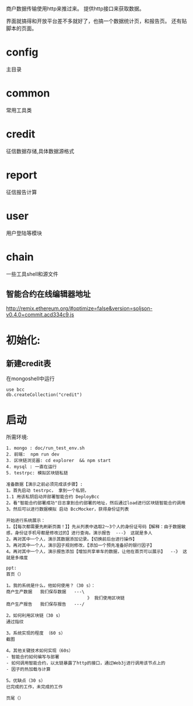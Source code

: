 商户数据传输使用http来推过来。
提供http接口来获取数据。

界面就搞得和开放平台差不多就好了，也搞一个数据统计页，和报告页。
还有贴脚本的页面。

# config
主目录

# common
常用工具类

# credit
征信数据存储,具体数据源格式

# report
征信报告计算

# user
用户登陆等模块

# chain
一些工具shell和源文件

## 智能合约在线编辑器地址
http://remix.ethereum.org/#optimize=false&version=soljson-v0.4.0+commit.acd334c9.js


# 初始化:

## 新建credit表

在mongoshell中运行
```
use bcc
db.createCollection("credit")
```

# 启动

所需环境:
```
1. mongo : doc/run_test_env.sh
2. 前端:  npm run dev
3. 区块链浏览器: cd explorer  && npm start
4. mysql : 一直在运行
5. testrpc: 模拟区块链私链

准备数据【演示之前必须完成该步骤】:
1。首先启动 testrpc， 拿到一个私钥，
1.1 用该私钥启动并部署智能合约 DeployBcc
2。看"智能合约部署成功"日志拿到合约部署的地址，然后通过load进行区块链智能合约调用
3。然后可以进行数据模拟 启动 BccMocker，获得身份证列表

开始进行系统展示：
1。【【每次都需要先刷新页面！】】先从列表中选取2～3个人的身份证号码【解释：由于数据敏感，身份证手机号都是修改过的】进行查询。演示报告  ---》 这就是多人
2。再对其中一个人，演示其数据添加记录。【切换前后台进行操作】
3。再对其中一个人，演示因子规则修改，【添加一个预先准备好的银行因子】
4。再对其中一个人，演示报告添加【增加共享单车的数据，让他在首页可以展示】  --》 这就是多维度

ppt:
首页（）

1。我的系统是什么，他如何使用？（30 s）：
商户生产数据   我们保存数据   ---\
                               》 我们使用区块链
商户生产报告   我们保存报告   ---/

2。如何利用区块链（30 s）
通过指纹

3。系统实现的程度 （60 s）
截图

4。其他关键技术如何实现（60s）
- 智能合约如何编写与部署
- 如何调用智能合约，以太链暴露了http的接口，通过Web3j进行调用该节点上的
- 因子的热加载与计算

5。优缺点（30 s）
已完成的工作，未完成的工作

页尾（）
